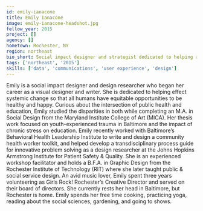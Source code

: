 ```yaml
---
id: emily-ianacone
title: Emily Ianacone
image: emily-ianacone-headshot.jpg
fellow_year: 2015
project: []
agency: []
hometown: Rochester, NY
region: northeast
bio_short: Social impact designer and strategist dedicated to helping achieve health equity. MICA & RIT alum.
tags: ['northeast', '2015']
skills: ['data', 'communications', 'user experience', 'design']
---
```


Emily is a social impact designer and design researcher who began her career as a visual designer and writer. She is dedicated to helping effect systemic change so that all humans have equitable opportunities to be healthy and happy. Curious about the intersection of public health and education, Emily studied the disparities in both while completing an M.A. in Social Design from the Maryland Institute College of Art (MICA). Her thesis work focused on youth-experienced trauma in Baltimore and the impact of chronic stress on education.
Emily recently worked with Baltimore’s Behavioral Health Leadership Institute to write and design a community health worker toolkit, and helped develop a transdisciplinary process guide for innovative problem solving as a design researcher at the Johns Hopkins Armstrong Institute for Patient Safety & Quality. She is an experienced workshop facilitator and holds a B.F.A. in Graphic Design from the Rochester Institute of Technology (RIT) where she later taught public & social service design. An avid music lover, Emily spent three years volunteering as Girls Rock! Rochester’s Creative Director and served on their board of directors. She currently rests her head in Baltimore, but Rochester is home. Emily spends her free time cooking, practicing yoga, reading about the social sciences, gardening, and going to shows.
